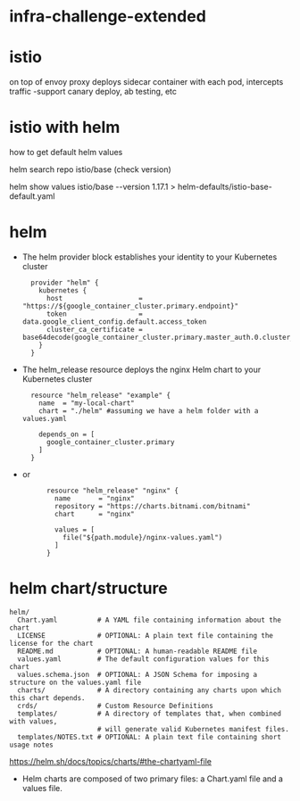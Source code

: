 # infra-challenge-extended

# istio
on top of envoy proxy
deploys sidecar container with each pod, intercepts traffic
-support canary deploy, ab testing, etc

# istio with helm
how to get default helm values 

helm search repo istio/base (check version)

helm show values istio/base --version 1.17.1 > helm-defaults/istio-base-default.yaml


# helm
- The helm provider block establishes your identity to your Kubernetes cluster

        provider "helm" {
          kubernetes {
            host                   = "https://${google_container_cluster.primary.endpoint}"
            token                  = data.google_client_config.default.access_token
            cluster_ca_certificate = base64decode(google_container_cluster.primary.master_auth.0.cluster_ca_certificate)
          }
        }

- The helm_release resource deploys the nginx Helm chart to your Kubernetes cluster

        resource "helm_release" "example" {
          name  = "my-local-chart"
          chart = "./helm" #assuming we have a helm folder with a values.yaml
        
          depends_on = [
            google_container_cluster.primary
          ]
        }

- or 

            resource "helm_release" "nginx" {
              name       = "nginx"
              repository = "https://charts.bitnami.com/bitnami"
              chart      = "nginx"
            
              values = [
                file("${path.module}/nginx-values.yaml")
              ]
            }

# helm chart/structure

    helm/
      Chart.yaml          # A YAML file containing information about the chart
      LICENSE             # OPTIONAL: A plain text file containing the license for the chart
      README.md           # OPTIONAL: A human-readable README file
      values.yaml         # The default configuration values for this chart
      values.schema.json  # OPTIONAL: A JSON Schema for imposing a structure on the values.yaml file
      charts/             # A directory containing any charts upon which this chart depends.
      crds/               # Custom Resource Definitions
      templates/          # A directory of templates that, when combined with values,
                          # will generate valid Kubernetes manifest files.
      templates/NOTES.txt # OPTIONAL: A plain text file containing short usage notes

https://helm.sh/docs/topics/charts/#the-chartyaml-file


- Helm charts are composed of two primary files: a Chart.yaml file and a values file.


